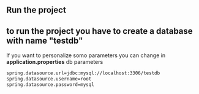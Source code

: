 ## **Run the project**

## to run the project you have to create a database with name "testdb"

If you want to personalize somo parameters you can change in **application.properties** db parameters

```xml
spring.datasource.url=jdbc:mysql://localhost:3306/testdb
spring.datasource.username=root
spring.datasource.password=mysql
```